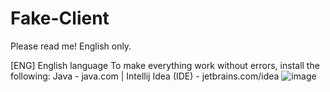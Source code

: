 # Fake-Client
Please read me! English only.

[ENG] English language
To make everything work without errors, install the following:
Java - java.com | 
Intellij Idea (IDE) - jetbrains.com/idea
![image](https://user-images.githubusercontent.com/131857870/234515910-6665a3b5-83c9-4a97-b789-3c8d2630bab7.png)

